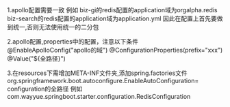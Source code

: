 1.apollo配置需要一致
例如
biz-gi的redis配置的application域为orgalpha.redis
biz-search的redis配置的application域为application.yml
因此在配置上首先要做到统一,否则无法使用统一的二分包

2.apollo配置,properties中的配置，注意以下条件
@EnableApolloConfig("apollo的域")
@ConfigurationProperties(prefix="xxx")
@Value("${全路径}")

3.在resources下需增加META-INF文件夹,添加spring.factories文件
org.springframework.boot.autoconfigure.EnableAutoConfiguration=\
configuration的全路径 例如  com.wayyue.springboot.starter.configuration.RedisConfiguration
